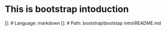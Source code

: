 # This is bootstrap intoduction

[]: # Language: markdown
[]: # Path: bootstrap\bootstap intro\README.md
